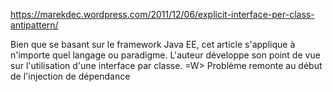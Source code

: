 https://marekdec.wordpress.com/2011/12/06/explicit-interface-per-class-antipattern/

Bien que se basant sur le framework Java EE, cet article s'applique à n'importe quel langage ou paradigme. L'auteur développe son point de vue sur l'utilisation d'une interface par classe. 
=W> Problème remonte au début de l'injection de dépendance 